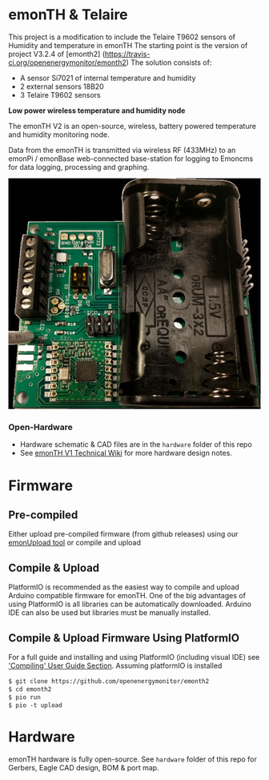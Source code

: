# emonTH & Telaire

This project is a modification to include the Telaire T9602 sensors of Humidity and temperature in emonTH
The starting point is the version of project V3.2.4 of [emonth2] (https://travis-ci.org/openenergymonitor/emonth2)
The solution consists of:
- A sensor Si7021 of internal temperature and humidity
- 2 external sensors 18B20
- 3 Telaire T9602 sensors

**Low power wireless temperature and humidity node**

The emonTH V2 is an open-source, wireless, battery powered temperature and humidity monitoring node.

Data from the emonTH is transmitted via wireless RF (433MHz) to an emonPi / emonBase web-connected base-station for logging to Emoncms for data logging, processing and graphing.


![emonTH V2](hardware/emonth2.jpg)


### Open-Hardware 

- Hardware schematic & CAD files are in the `hardware` folder of this repo
- See [emonTH V1 Technical Wiki](https://wiki.openenergymonitor.org/index.php/EmonTH_V1.5) for more hardware design notes.

# Firmware

## Pre-compiled 

Either upload pre-compiled firmware (from github releases) using our [emonUpload tool](https://github.com/openenergymonitor/emonupload) or compile and upload

## Compile & Upload

PlatformIO is recommended as the easiest way to compile and upload Arduino compatible firmware for emonTH. One of the big advantages of using PlatformIO is all libraries can be automatically downloaded. Arduino IDE can also be used but libraries must be manually installed.

## Compile & Upload Firmware Using PlatformIO

For a full guide and installing and using PlatformIO (including visual IDE) see ['Compiling' User Guide Section](https://guide.openenergymonitor.org/technical/compiling). Assuming platformIO is installed

```
$ git clone https://github.com/openenergymonitor/emonth2
$ cd emonth2
$ pio run
$ pio -t upload
```

# Hardware

emonTH hardware is fully open-source. See `hardware` folder of this repo for Gerbers, Eagle CAD design, BOM & port map.

